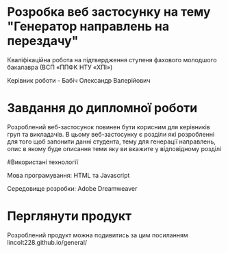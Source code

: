 # Розробка веб застосунку на тему "Генератор направлень на перездачу"
Кваліфікаційна робота на підтвердження ступеня фахового молодшого бакалавра (ВСП «ППФК НТУ «ХПІ»)

Керівник роботи - Бабіч Олександр Валерійович

# Завдання до дипломної роботи
Розроблений веб-застосунок повинен бути корисним для керівників груп та викладачів. В цьому веб-застосунку є розділи які розробленні для того щоб запонити данні студента, тему для генерації направлень, опис в якому буде описання теми яку ви вкажите у відповідному розділі


#Використані технології 

Мова програмування: HTML та Javascript

Середовище розробки: Adobe Dreamweaver


# Перглянути продукт
Розроблений продукт можна подивитись за цим посиланням lincolt228.github.io/general/
